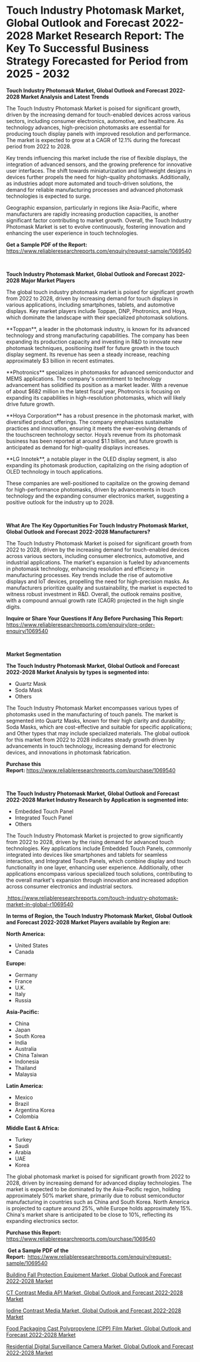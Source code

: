 <p><h1>Touch Industry Photomask Market, Global Outlook and Forecast 2022-2028 Market Research Report: The Key To Successful Business Strategy Forecasted for Period from 2025 - 2032</h1></p><p><strong>Touch Industry Photomask Market, Global Outlook and Forecast 2022-2028 Market Analysis and Latest Trends</strong></p>
<p><p>The Touch Industry Photomask Market is poised for significant growth, driven by the increasing demand for touch-enabled devices across various sectors, including consumer electronics, automotive, and healthcare. As technology advances, high-precision photomasks are essential for producing touch display panels with improved resolution and performance. The market is expected to grow at a CAGR of 12.1% during the forecast period from 2022 to 2028.</p><p>Key trends influencing this market include the rise of flexible displays, the integration of advanced sensors, and the growing preference for innovative user interfaces. The shift towards miniaturization and lightweight designs in devices further propels the need for high-quality photomasks. Additionally, as industries adopt more automated and touch-driven solutions, the demand for reliable manufacturing processes and advanced photomask technologies is expected to surge.</p><p>Geographic expansion, particularly in regions like Asia-Pacific, where manufacturers are rapidly increasing production capacities, is another significant factor contributing to market growth. Overall, the Touch Industry Photomask Market is set to evolve continuously, fostering innovation and enhancing the user experience in touch technologies.</p></p>
<p><strong>Get a Sample PDF of the Report:&nbsp;</strong> <a href="https://www.reliableresearchreports.com/enquiry/request-sample/1069540?utm_campaign=16&utm_medium=2&utm_source=Github&utm_content=ia&utm_term=21032025&utm_id=touch-industry-photomask-market-global-outlook-and-forecast-2022-2028">https://www.reliableresearchreports.com/enquiry/request-sample/1069540</a></p>
<p>&nbsp;</p>
<p><strong>Touch Industry Photomask Market, Global Outlook and Forecast 2022-2028 Major Market Players</strong></p>
<p><p>The global touch industry photomask market is poised for significant growth from 2022 to 2028, driven by increasing demand for touch displays in various applications, including smartphones, tablets, and automotive displays. Key market players include Toppan, DNP, Photronics, and Hoya, which dominate the landscape with their specialized photomask solutions.</p><p>**Toppan**, a leader in the photomask industry, is known for its advanced technology and strong manufacturing capabilities. The company has been expanding its production capacity and investing in R&D to innovate new photomask techniques, positioning itself for future growth in the touch display segment. Its revenue has seen a steady increase, reaching approximately $3 billion in recent estimates.</p><p>**Photronics** specializes in photomasks for advanced semiconductor and MEMS applications. The company's commitment to technology advancement has solidified its position as a market leader. With a revenue of about $682 million in the latest fiscal year, Photronics is focusing on expanding its capabilities in high-resolution photomasks, which will likely drive future growth.</p><p>**Hoya Corporation** has a robust presence in the photomask market, with diversified product offerings. The company emphasizes sustainable practices and innovation, ensuring it meets the ever-evolving demands of the touchscreen technology sector. Hoya’s revenue from its photomask business has been reported at around $1.1 billion, and future growth is anticipated as demand for high-quality displays increases.</p><p>**LG Innotek**, a notable player in the OLED display segment, is also expanding its photomask production, capitalizing on the rising adoption of OLED technology in touch applications. </p><p>These companies are well-positioned to capitalize on the growing demand for high-performance photomasks, driven by advancements in touch technology and the expanding consumer electronics market, suggesting a positive outlook for the industry up to 2028.</p></p>
<p>&nbsp;</p>
<p><strong>What Are The Key Opportunities For Touch Industry Photomask Market, Global Outlook and Forecast 2022-2028 Manufacturers?</strong></p>
<p><p>The Touch Industry Photomask Market is poised for significant growth from 2022 to 2028, driven by the increasing demand for touch-enabled devices across various sectors, including consumer electronics, automotive, and industrial applications. The market's expansion is fueled by advancements in photomask technology, enhancing resolution and efficiency in manufacturing processes. Key trends include the rise of automotive displays and IoT devices, propelling the need for high-precision masks. As manufacturers prioritize quality and sustainability, the market is expected to witness robust investment in R&D. Overall, the outlook remains positive, with a compound annual growth rate (CAGR) projected in the high single digits.</p></p>
<p><strong>Inquire or Share Your Questions If Any Before Purchasing This Report:</strong> <a href="https://www.reliableresearchreports.com/enquiry/pre-order-enquiry/1069540?utm_campaign=16&utm_medium=2&utm_source=Github&utm_content=ia&utm_term=21032025&utm_id=touch-industry-photomask-market-global-outlook-and-forecast-2022-2028">https://www.reliableresearchreports.com/enquiry/pre-order-enquiry/1069540</a></p>
<p>&nbsp;</p>
<p><strong>Market Segmentation</strong></p>
<p><strong>The Touch Industry Photomask Market, Global Outlook and Forecast 2022-2028 Market Analysis by types is segmented into:</strong></p>
<p><ul><li>Quartz Mask</li><li>Soda Mask</li><li>Others</li></ul></p>
<p><p>The Touch Industry Photomask Market encompasses various types of photomasks used in the manufacturing of touch panels. The market is segmented into Quartz Masks, known for their high clarity and durability; Soda Masks, which are cost-effective and suitable for specific applications; and Other types that may include specialized materials. The global outlook for this market from 2022 to 2028 indicates steady growth driven by advancements in touch technology, increasing demand for electronic devices, and innovations in photomask fabrication.</p></p>
<p><strong>Purchase this Report:&nbsp;</strong><a href="https://www.reliableresearchreports.com/purchase/1069540?utm_campaign=16&utm_medium=2&utm_source=Github&utm_content=ia&utm_term=21032025&utm_id=touch-industry-photomask-market-global-outlook-and-forecast-2022-2028">https://www.reliableresearchreports.com/purchase/1069540</a></p>
<p>&nbsp;</p>
<p><strong>The Touch Industry Photomask Market, Global Outlook and Forecast 2022-2028 Market Industry Research by Application is segmented into:</strong></p>
<p><ul><li>Embedded Touch Panel</li><li>Integrated Touch Panel</li><li>Others</li></ul></p>
<p><p>The Touch Industry Photomask Market is projected to grow significantly from 2022 to 2028, driven by the rising demand for advanced touch technologies. Key applications include Embedded Touch Panels, commonly integrated into devices like smartphones and tablets for seamless interaction, and Integrated Touch Panels, which combine display and touch functionality in one layer, enhancing user experience. Additionally, other applications encompass various specialized touch solutions, contributing to the overall market's expansion through innovation and increased adoption across consumer electronics and industrial sectors.</p></p>
<p><a href="https://www.reliableresearchreports.com/touch-industry-photomask-market-in-global-r1069540?utm_campaign=16&utm_medium=2&utm_source=Github&utm_content=ia&utm_term=21032025&utm_id=touch-industry-photomask-market-global-outlook-and-forecast-2022-2028">&nbsp;https://www.reliableresearchreports.com/touch-industry-photomask-market-in-global-r1069540</a></p>
<p><strong>In terms of Region, the Touch Industry Photomask Market, Global Outlook and Forecast 2022-2028 Market Players available by Region are:</strong></p>
<p>
    <p> <strong> North America: </strong>
        <ul>
            <li>United States</li>
            <li>Canada</li>
        </ul>
        </p> 
    <p> <strong> Europe: </strong>
        <ul>
            <li>Germany</li>
            <li>France</li>
            <li>U.K.</li>
            <li>Italy</li>
            <li>Russia</li>
        </ul>
        </p> 
    <p> <strong> Asia-Pacific: </strong>
        <ul>
            <li>China</li>
            <li>Japan</li>
            <li>South Korea</li>
            <li>India</li>
            <li>Australia</li>
            <li>China Taiwan</li>
            <li>Indonesia</li>
            <li>Thailand</li>
            <li>Malaysia</li>
        </ul>
        </p> 
    <p> <strong> Latin America: </strong>
        <ul>
            <li>Mexico</li>
            <li>Brazil</li>
            <li>Argentina Korea</li>
            <li>Colombia</li>
        </ul>
        </p> 
    <p> <strong> Middle East & Africa: </strong>
        <ul>
            <li>Turkey</li>
            <li>Saudi</li>
            <li>Arabia</li>
            <li>UAE</li>
            <li>Korea</li>
        </ul>
    </p>
    </p>
<p><p>The global photomask market is poised for significant growth from 2022 to 2028, driven by increasing demand for advanced display technologies. The market is expected to be dominated by the Asia-Pacific region, holding approximately 50% market share, primarily due to robust semiconductor manufacturing in countries such as China and South Korea. North America is projected to capture around 25%, while Europe holds approximately 15%. China's market share is anticipated to be close to 10%, reflecting its expanding electronics sector.</p></p>
<p><strong>Purchase this Report: </strong><a href="https://www.reliableresearchreports.com/purchase/1069540?utm_campaign=16&utm_medium=2&utm_source=Github&utm_content=ia&utm_term=21032025&utm_id=touch-industry-photomask-market-global-outlook-and-forecast-2022-2028">https://www.reliableresearchreports.com/purchase/1069540</a></p>
<p>&nbsp;<strong>Get a Sample PDF of the Report:&nbsp;&nbsp;</strong><a href="https://www.reliableresearchreports.com/enquiry/request-sample/1069540?utm_campaign=16&utm_medium=2&utm_source=Github&utm_content=ia&utm_term=21032025&utm_id=touch-industry-photomask-market-global-outlook-and-forecast-2022-2028">https://www.reliableresearchreports.com/enquiry/request-sample/1069540</a></p>
<p><strong></strong></p>
<p><p><a href="https://github.com/cezilfinerv9/Market-Research-Report-List-1/blob/main/building-fall-protection-equipment-market-global-outlook-and-forecast-2022-2028-market.md?utm_campaign=16&utm_medium=2&utm_source=Github&utm_content=ia&utm_term=21032025&utm_id=touch-industry-photomask-market-global-outlook-and-forecast-2022-2028">Building Fall Protection Equipment Market, Global Outlook and Forecast 2022-2028 Market</a></p><p><a href="https://github.com/syskamazucqa/Market-Research-Report-List-1/blob/main/ct-contrast-media-api-market-global-outlook-and-forecast-2022-2028-market.md?utm_campaign=16&utm_medium=2&utm_source=Github&utm_content=ia&utm_term=21032025&utm_id=touch-industry-photomask-market-global-outlook-and-forecast-2022-2028">CT Contrast Media API Market, Global Outlook and Forecast 2022-2028 Market</a></p><p><a href="https://github.com/cachaskluwe/Market-Research-Report-List-1/blob/main/iodine-contrast-media-market-global-outlook-and-forecast-2022-2028-market.md?utm_campaign=16&utm_medium=2&utm_source=Github&utm_content=ia&utm_term=21032025&utm_id=touch-industry-photomask-market-global-outlook-and-forecast-2022-2028">Iodine Contrast Media Market, Global Outlook and Forecast 2022-2028 Market</a></p><p><a href="https://github.com/thanenegenqa/Market-Research-Report-List-1/blob/main/food-packaging-cast-polypropylene-cpp-film-market-global-outlook-and-forecast-2022-2028-market.md?utm_campaign=16&utm_medium=2&utm_source=Github&utm_content=ia&utm_term=21032025&utm_id=touch-industry-photomask-market-global-outlook-and-forecast-2022-2028">Food Packaging Cast Polypropylene (CPP) Film Market, Global Outlook and Forecast 2022-2028 Market</a></p><p><a href="https://github.com/lelkohydesyj/Market-Research-Report-List-1/blob/main/residential-digital-surveillance-camera-market-global-outlook-and-forecast-2022-2028-market.md?utm_campaign=16&utm_medium=2&utm_source=Github&utm_content=ia&utm_term=21032025&utm_id=touch-industry-photomask-market-global-outlook-and-forecast-2022-2028">Residential Digital Surveillance Camera Market, Global Outlook and Forecast 2022-2028 Market</a></p></p>